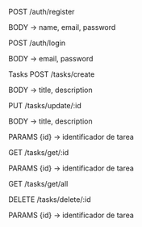 POST /auth/register

BODY -> name, email, password

POST /auth/login

BODY -> email, password

Tasks
POST /tasks/create

BODY -> title, description

PUT /tasks/update/:id

BODY -> title, description

PARAMS {id} -> identificador de tarea

GET /tasks/get/:id

PARAMS {id} -> identificador de tarea

GET /tasks/get/all

DELETE /tasks/delete/:id

PARAMS {id} -> identificador de tarea